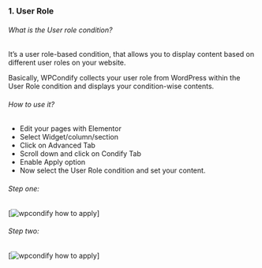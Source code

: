 ### 1. User Role
###### What is the User role condition?

It’s a user role-based condition, that allows you to display content based on different user roles on your website.

Basically, WPCondify collects your user role from WordPress within the User Role condition and displays your condition-wise contents.

###### How to use it?

* Edit your pages with Elementor
* Select Widget/column/section
* Click on Advanced Tab
* Scroll down and click on Condify Tab
* Enable Apply option
* Now select the User Role condition and set your content.

###### Step one:
[![wpcondify how to apply](images/shiprock.jpg "Shiprock, New Mexico by Beau Rogers")]

###### Step two:
[![wpcondify how to apply](images/shiprock.jpg "Shiprock, New Mexico by Beau Rogers")]